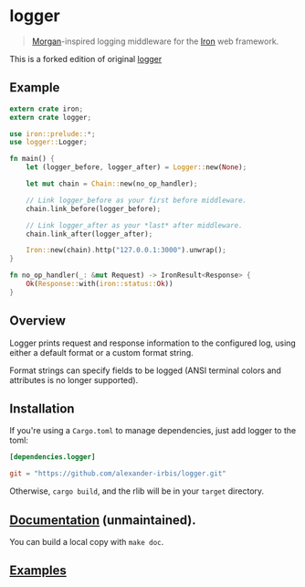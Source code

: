 logger
====

> [Morgan](https://github.com/expressjs/morgan)-inspired logging middleware for the [Iron](https://github.com/iron/iron) web framework.

This is a forked edition of original [logger](https://github.com/iron/logger)

## Example

```rust
extern crate iron;
extern crate logger;

use iron::prelude::*;
use logger::Logger;

fn main() {
    let (logger_before, logger_after) = Logger::new(None);

    let mut chain = Chain::new(no_op_handler);

    // Link logger_before as your first before middleware.
    chain.link_before(logger_before);

    // Link logger_after as your *last* after middleware.
    chain.link_after(logger_after);

    Iron::new(chain).http("127.0.0.1:3000").unwrap();
}

fn no_op_handler(_: &mut Request) -> IronResult<Response> {
    Ok(Response::with(iron::status::Ok))
}
```

## Overview

Logger prints request and response information to the configured log, using either a default format or a custom format string.

Format strings can specify fields to be logged (ANSI terminal colors and attributes is no longer supported).

## Installation

If you're using a `Cargo.toml` to manage dependencies, just add logger to the toml:

```toml
[dependencies.logger]

git = "https://github.com/alexander-irbis/logger.git"
```

Otherwise, `cargo build`, and the rlib will be in your `target` directory.

## [Documentation](http://docs.ironframework.io/logger) (unmaintained).

You can build a local copy with `make doc`.

## [Examples](/examples)

